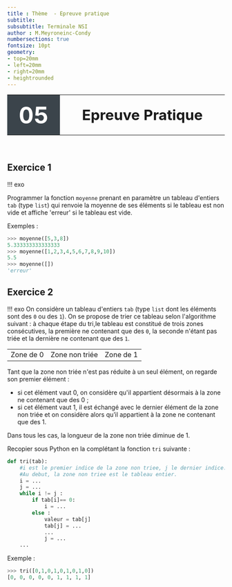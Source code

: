 ```yaml
---
title : Thème  - Epreuve pratique
subtitle: 
subsubtitle: Terminale NSI
author : M.Meyroneinc-Condy
numbersections: true
fontsize: 10pt
geometry:
- top=20mm
- left=20mm
- right=20mm
- heightrounded    
--- 
```



<table  class="yellowTable">
        <tr >
            <th width="20%"; style="background-color: #3B444B;color:white;text-align:center;border:none;font-size:40pt;">
            05
            </th>
            <th  class="yellowTh";width="80%"; style="text-align:center;border:none;font-size:25pt;">Epreuve Pratique</th>
        </tr>
</table>
<br>


## Exercice 1 

!!! exo 

Programmer la fonction ```moyenne```   prenant en paramètre un tableau d'entiers ```tab```   (type `list`) qui renvoie la moyenne de ses éléments si le tableau est non vide et affiche 'erreur' si le tableau est vide.

Exemples :
```python
>>> moyenne([5,3,8])
5.333333333333333
>>> moyenne([1,2,3,4,5,6,7,8,9,10])
5.5
>>> moyenne([])
'erreur'
```

## Exercice 2

!!! exo
On considère un tableau d'entiers `tab` (type `list` dont les éléments sont des `0` ou des `1`). On se propose de trier ce tableau selon l'algorithme suivant : à chaque étape du tri,le tableau est constitué de trois zones consécutives, la première ne contenant que des `0`,
la seconde n'étant pas triée et la dernière ne contenant que des `1`.

<table>
<tr>
<td>Zone de 0</td><td>Zone non triée</td><td>Zone de 1</td>
</tr>
</table>

Tant que la zone non triée n'est pas réduite à un seul élément, on regarde son premier
élément :

- si cet élément vaut 0, on considère qu'il appartient désormais à la zone ne contenant que des 0 ;  
- si cet élément vaut 1, il est échangé avec le dernier élément de la zone non triée et on considère alors qu’il appartient à la zone ne contenant que des 1.  

Dans tous les cas, la longueur de la zone non triée diminue de 1.

Recopier sous Python en la complétant la fonction `tri` suivante :

```python linenums='1'
def tri(tab):
    #i est le premier indice de la zone non triee, j le dernier indice.
    #Au debut, la zone non triee est le tableau entier.
    i = ...
    j = ...
    while i != j :
        if tab[i]== 0:
            i = ...
        else :
            valeur = tab[j]
            tab[j] = ...
            ...
            j = ...
    ...
```

Exemple :

```python
>>> tri([0,1,0,1,0,1,0,1,0])
[0, 0, 0, 0, 0, 1, 1, 1, 1]       
```